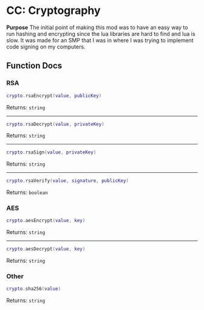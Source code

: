 # CC: Cryptography

__Purpose__
The initial point of making this mod was to have an easy way to run hashing and encrypting since the lua libraries are hard to find and lua is slow. It was made for an SMP that I was in where I was trying to implement code signing on my computers.

## Function Docs

### RSA

```lua
crypto.rsaEncrypt(value, publicKey)
```
Returns: `string`

---
```lua
crypto.rsaDecrypt(value, privateKey)
```
Returns: `string`

---
```lua
crypto.rsaSign(value, privateKey)
```
Returns: `string`

---
```lua
crypto.rsaVerify(value, signature, publicKey)
```
Returns: `boolean`

### AES

```lua
crypto.aesEncrypt(value, key)
```
Returns: `string`

---
```lua
crypto.aesDecrypt(value, key)
```
Returns: `string`

### Other

```lua
crypto.sha256(value)
```
Returns: `string`
